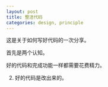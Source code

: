 ```yaml
---
layout: post
title: 整洁代码
categories: design, principle
---
```


这是关于如何写好代码的一次分享。

首先是两个认知。

好的代码和完成功能一样都需要花费精力。



2. 好的代码是改出来的。


